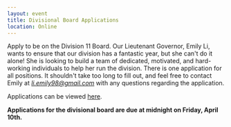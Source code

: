 ```yaml
---
layout: event
title: Divisional Board Applications
location: Online
---
```

Apply to be on the Division 11 Board. Our Lieutenant Governor, Emily Li, wants to ensure that our division has a fantastic year, but she can't do it alone! She is looking to build a team of dedicated, motivated, and hard-working individuals to help her run the division. There is one application for all positions. It shouldn't take too long to fill out, and feel free to contact Emily at *li.emily98@gmail.com* with any questions regarding the application.

Applications can be viewed [here](https://docs.google.com/forms/d/1_ghSQFX9r7rQgWpM1EQFaF3prNy4DWC4bDIrL3SoF4k/viewform).

**Applications for the divisional board are due at midnight on Friday, April 10th.**
